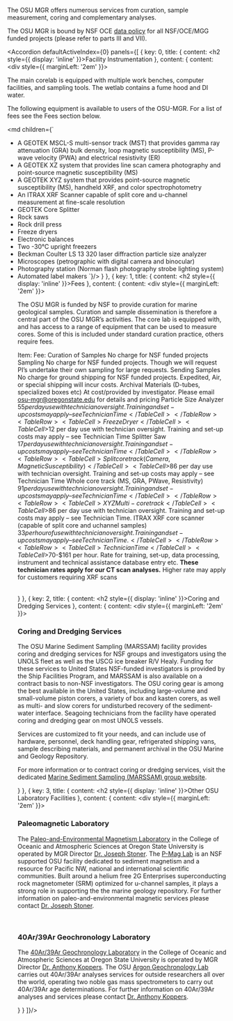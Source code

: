 The OSU MGR offers numerous services from curation, sample measurement, coring and complementary analyses.

The OSU MGR is bound by NSF OCE <a href="http://www.nsf.gov/pubs/2011/nsf11060/nsf11060.pdf">data policy</a> for all NSF/OCE/MGG funded projects (please refer to parts III and VII).

<Accordion defaultActiveIndex={0} panels={[
	{
		key: 0,
		title: { content: <h2 style={{ display: 'inline' }}>Facility Instrumentation</h2> },
		content: { content: <div style={{ marginLeft: '2em' }}>
			<p>
				The main corelab is equipped with multiple work benches, computer facilities, and sampling tools. The wetlab contains a fume hood and DI water.
			</p>
			<p>
				The following equipment is available to users of the OSU-MGR. For a list of fees see the Fees section below.
			</p>
			<md children={\`
- A GEOTEK MSCL-S multi-sensor track (MST) that provides gamma ray attenuation (GRA) bulk density, loop magnetic susceptibility (MS), P-wave velocity (PWA) and electrical resistivity (ER)  
- A GEOTEK XZ system that provides line scan camera photography and point-source magnetic susceptibility (MS)  
- A GEOTEK XYZ system that provides point-source magnetic susceptibility (MS), handheld XRF, and color spectrophotometry  
- An ITRAX XRF Scanner capable of split core and u-channel measurement at fine-scale resolution  
- GEOTEK Core Splitter  
- Rock saws  
- Rock drill press  
- Freeze dryers  
- Electronic balances  
- Two -30°C upright freezers  
- Beckman Coulter LS 13 320 laser diffraction particle size analyzer  
- Microscopes (petrographic with digital camera and binocular)  
- Photography station (Norman flash photography strobe lighting system)  
- Automated label makers
			\`}/>
		</div> }
	},
	{
		key: 1,
		title: { content: <h2 style={{ display: 'inline' }}>Fees</h2> },
		content: { content: <div style={{ marginLeft: '2em' }}>
			<p>
				The OSU MGR is funded by NSF to provide curation for marine geological samples. Curation and sample dissemination is therefore a central part of the OSU MGR’s activities. The core lab is equipped with, and has access to a range of equipment that can be used to measure cores. Some of this is included under standard curation practice, others require fees.
			</p>
			<Table unstackable>
				<TableHeader>
					<TableRow>
						<TableHeaderCell>Item:</TableHeaderCell>
						<TableHeaderCell>Fee:</TableHeaderCell>
					</TableRow>
				</TableHeader>
				<TableBody>
				<TableRow>
					<TableCell>Curation of Samples</TableCell>
					<TableCell>No charge for NSF funded projects</TableCell>
				</TableRow>
				<TableRow>
					<TableCell>Sampling</TableCell>
					<TableCell>No charge for NSF funded projects. Though we will request PI’s undertake their own sampling for large requests.</TableCell>
				</TableRow>
				<TableRow>
					<TableCell>Sending Samples</TableCell>
					<TableCell>No charge for ground shipping for NSF funded projects. Expedited, Air, or special shipping will incur costs.</TableCell>
					</TableRow>
					<TableRow>
						<TableCell>Archival Materials (D-tubes, specialized boxes etc)</TableCell>
						<TableCell>At cost/provided by investigator. Please email osu-mgr@oregonstate.edu for details and pricing</TableCell>
					</TableRow>
					<TableRow>
						<TableCell>Particle Size Analyzer</TableCell>
						<TableCell>$55 per day use with technician oversight. Training and set-up costs may apply – see Technician Time</TableCell>
					</TableRow>
					<TableRow>
						<TableCell>Freeze Dryer</TableCell>
						<TableCell>$12 per day use with technician oversight. Training and set-up costs may apply – see Technician Time</TableCell>
					</TableRow>
					<TableRow>
						<TableCell>Splitter Saw</TableCell>
						<TableCell>$17 per day use with technician oversight. Training and set-up costs may apply – see Technician Time</TableCell>
					</TableRow>
					<TableRow>
						<TableCell>Split core track (Camera, Magnetic Susceptibility)</TableCell>
						<TableCell>$86 per day use with technician oversight. Training and set-up costs may apply – see Technician Time</TableCell>
					</TableRow>
					<TableRow>
						<TableCell>Whole core track (MS, GRA, PWave, Resistivity)</TableCell>
						<TableCell>$91 per day use with technician oversight. Training and set-up costs may apply – see Technician Time</TableCell>
					</TableRow>
					<TableRow>
						<TableCell>XYZ Multi-core track</TableCell>
						<TableCell>$86 per day use with technician oversight. Training and set-up costs may apply – see Technician Time.</TableCell>
					</TableRow>
					<TableRow>
						<TableCell>ITRAX XRF core scanner (capable of split core and uchannel samples)</TableCell>
						<TableCell>$33 per hour of use with technician oversight. Training and set-up costs may apply – see Technician Time.</TableCell>
					</TableRow>
					<TableRow>
						<TableCell>Technician Time</TableCell>
						<TableCell>$70-$161 per hour. Rate for training, set-up, data processing, instrument and technical assistance database entry etc. <b>These technician rates apply for our CT scan analyses.</b> Higher rate may apply for customers requiring XRF scans</TableCell>
					</TableRow>
				</TableBody>
			</Table>
		</div> }
	},
	{
		key: 2,
		title: { content: <h2 style={{ display: 'inline' }}>Coring and Dredging Services</h2> },
		content: { content: <div style={{ marginLeft: '2em' }}>
			<h3>Coring and Dredging Services</h3>
			<p>
				The OSU Marine Sediment Sampling (MARSSAM) facility provides coring and dredging services for NSF groups and investigators using the UNOLS fleet as well as the USCG ice breaker R/V Healy. Funding for these services to United States NSF-funded investigators is provided by the Ship Facilities Program, and MARSSAM is also available on a contract basis to non-NSF investigators. The OSU coring gear is among the best available in the United States, including large-volume and small-volume piston corers, a variety of box and kasten corers, as well as multi- and slow corers for undisturbed recovery of the sediment-water interface. Seagoing technicians from the facility have operated coring and dredging gear on most UNOLS vessels.
			</p>
			<p>
				Services are customized to fit your needs, and can include use of hardware, personnel, deck handling gear, refrigerated shipping vans, sample describing materials, and permanent archival in the OSU Marine and Geology Repository.
			</p>
			<p>
				For more information or to contract coring or dredging services, visit the dedicated <a href="http://marssam.ceoas.oregonstate.edu/">Marine Sediment Sampling (MARSSAM) group website</a>.
			</p>
		</div> }
	},
	{
		key: 3,
		title: { content: <h2 style={{ display: 'inline' }}>Other OSU Laboratory Facilities</h2> },
		content: { content: <div style={{ marginLeft: '2em' }}>
			<h3>Paleomagnetic Laboratory</h3>
			<p>
				The <a href="http://paleomag.coas.oregonstate.edu/">Paleo-and-Environmental Magnetism Laboratory</a> in the College of Oceanic and Atmospheric Sciences at Oregon State University is operated by MGR Director <a href="http://paleomag.coas.oregonstate.edu/people/PI/stoner.html">Dr. Joseph Stoner</a>. The <a href="http://paleomag.coas.oregonstate.edu/">P-Mag Lab</a> is an NSF supported OSU facility dedicated to sediment magnetism and a resource for Pacific NW, national and international scientific communities. Built around a helium free 2G Enterprises superconducting rock magnetometer (SRM) optimized for u-channel samples, it plays a strong role in supporting the the marine geology repository. For further information on paleo-and-environmental magnetic services please contact <a href="http://paleomag.coas.oregonstate.edu/people/PI/stoner.html">Dr. Joseph Stoner</a>.
			</p>		
			<h3>40Ar/39Ar Geochronology Laboratory</h3>
			<p>
				The <a href="http://geochronology.coas.oregonstate.edu/">40Ar/39Ar Geochronology Laboratory</a> in the College of Oceanic and Atmospheric Sciences at Oregon State University is operated by MGR Director <a href="http://ceoas.oregonstate.edu/profile/koppers/">Dr. Anthony Koppers</a>. The OSU <a href="http://geochronology.coas.oregonstate.edu/">Argon Geochronology Lab</a> carries out 40Ar/39Ar analyses services for outside researchers all over the world, operating two noble gas  mass spectrometers to carry out 40Ar/39Ar age determinations. For further information on 40Ar/39Ar analyses and services please contact <a href="http://ceoas.oregonstate.edu/profile/koppers/">Dr. Anthony Koppers</a>.
			</p>
		</div> }
	}
]}/>